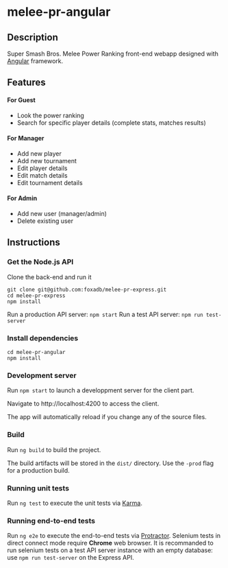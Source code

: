 # melee-pr-angular

## Description

Super Smash Bros. Melee Power Ranking front-end webapp designed with [Angular](https://angular.io) framework.

## Features

#### For Guest

- Look the power ranking
- Search for specific player details (complete stats, matches results)

#### For Manager

- Add new player
- Add new tournament
- Edit player details
- Edit match details
- Edit tournament details

#### For Admin

- Add new user (manager/admin)
- Delete existing user

## Instructions

### Get the Node.js API

Clone the back-end and run it

```
git clone git@github.com:foxadb/melee-pr-express.git
cd melee-pr-express
npm install
```

Run a production API server: `npm start`
Run a test API server: `npm run test-server`

### Install dependencies

```
cd melee-pr-angular
npm install
```

### Development server

Run `npm start` to launch a developpment server for the client part.

Navigate to http://localhost:4200 to access the client.

The app will automatically reload if you change any of the source files.

### Build

Run `ng build` to build the project.

The build artifacts will be stored in the `dist/` directory. Use the `-prod` flag for a production build.

### Running unit tests

Run `ng test` to execute the unit tests via [Karma](https://karma-runner.github.io).

### Running end-to-end tests

Run `ng e2e` to execute the end-to-end tests via [Protractor](http://www.protractortest.org/).
Selenium tests in direct connect mode require **Chrome** web browser.
It is recommanded to run selenium tests on a test API server instance with an empty database: use `npm run test-server` on the Express API.